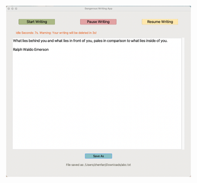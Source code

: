 ![alt text](https://github.com/zhenfan19911991/day90disappeartextwriting/blob/main/demo_writing_app.png?raw=true)
